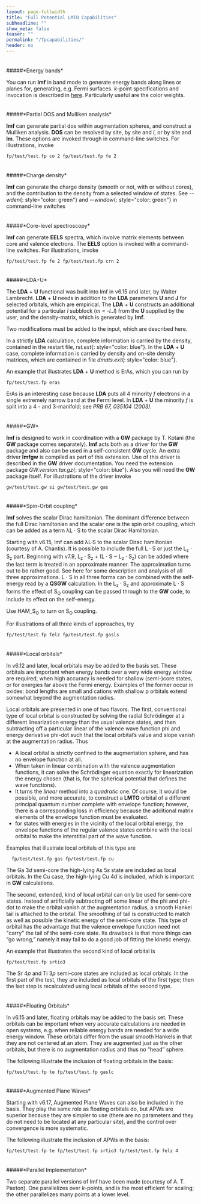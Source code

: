```yaml
---
layout: page-fullwidth
title: "Full Potential LMTO Capabilities"
subheadline: ""
show_meta: false
teaser: ""
permalink: "/fpcapabilities/"
header: no
---
```

<hr style="height:5pt; visibility:hidden;" />
#####*Energy bands*

You can run **lmf** in band mode to generate energy bands along lines or planes for, generating, e.g. Fermi surfaces.  *k*-point specifications and invocation is described in [here](//). Particularly useful are the color weights.

<hr style="height:5pt; visibility:hidden;" />
#####*Partial DOS and Mulliken analysis*

**lmf** can generate partial dos within augmentation spheres, and construct a Mulliken analysis. **DOS** can be resolved by site, by site and *l*, or by site and **lm**. These options are invoked through in command-line switches. For illustrations, invoke

    fp/test/test.fp co 2 fp/test/test.fp fe 2

<hr style="height:5pt; visibility:hidden;" />
#####*Charge density*

**lmf** can generate the charge density (smooth or not, with or without cores), and the contribution to the density from a selected window of states. See *--wden*{: style="color: green"} and *--window*{: style="color: green"} in command-line switches

<hr style="height:5pt; visibility:hidden;" />
#####*Core-level spectroscopy*

**lmf** can generate **EELS** spectra, which involve matrix elements between core and valence electrons. The **EELS** option is invoked with a command-line switches. For illustrations, invoke

    fp/test/test.fp fe 2 fp/test/test.fp crn 2

<hr style="height:5pt; visibility:hidden;" />
#####*LDA+U*

The **LDA** + **U** functional was built into lmf in v6.15 and later, by Walter Lambrecht. **LDA** + **U** needs in addition to the **LDA** parameters **U** and **J** for selected orbitals, which are empirical. The **LDA** + **U** constructs an additional potential for a particular *l* subblock (*m = -l..l*) from the **U** supplied by the user, and the density-matrix, which is generated by **lmf**.

Two modifications must be added to the input, which are described here.

In a strictly **LDA** calculation, complete information is carried by the density, contained in the restart file, *rst.ext*{: style="color: blue"}. In the **LDA** + **U** case, complete information is carried by density and on-site density matrices, which are contained in file *dmats.ext*{: style="color: blue"}.

An example that illustrates **LDA** + **U** method is ErAs, which you can run by

    fp/test/test.fp eras

ErAs is an interesting case because **LDA** puts all 4 minority *f* electrons in a single extremely narrow band at the Fermi level. In **LDA** + **U** the minority *f* is split into a 4 - and 3-manifold; see *PRB 67, 035104 (2003)*.

<hr style="height:5pt; visibility:hidden;" />
#####*GW*

**lmf** is designed to work in coordination with a **GW** package by T. Kotani (the **GW** package comes separately). **lmf** acts both as a driver for the **GW** package and also can be used in a self-consistent **GW** cycle. An extra driver **lmfgw** is compiled as part of this extension. Use of this driver is described in the **GW** driver documentation. You need the extension package *GW.version.tar.gz*{: style="color: blue"}. Also you will need the **GW** package itself. For illustrations of the driver invoke

    gw/test/test.gw si gw/test/test.gw gas

<hr style="height:5pt; visibility:hidden;" />
#####*Spin-Orbit coupling*

**lmf** solves the scalar Dirac hamiltonian. The dominant difference between the full Dirac hamiltonian and the scalar one is the spin orbit coupling, which can be added as a term λL · S to the scalar Dirac Hamiltonian.

Starting with v6.15, lmf can add λL·S to the scalar Dirac hamiltonian (courtesy of A. Chantis). It is possible to include the full L · S or just the L<sub>z</sub> · S<sub>z</sub> part. Beginning with v7.9,   L<sub>z</sub> · S<sub>z</sub> + (L · S − L<sub>z</sub> · S<sub>z</sub>) can be added where the last term is treated in an approximate manner. The approximation turns out to be rather good. See here for some description and analysis of all three approximations. L · S in all three forms can be combined with the self-energy read by a **QSGW** calculation. In the L<sub>z</sub> · S<sub>z</sub> and approximate L · S forms the effect of S<sub>O</sub> coupling can be passed through to the **GW** code, to include its effect on the self-energy.

Use HAM_S<sub>O</sub> to turn on S<sub>O</sub> coupling.

For illustrations of all three kinds of approaches, try

    fp/test/test.fp felz fp/test/test.fp gasls

<hr style="height:5pt; visibility:hidden;" />
#####*Local orbitals*

In v6.12 and later, local orbitals may be added to the basis set. These orbitals are important when energy bands over a very wide energy window are required, when high accuracy is needed for shallow (semi-)core states, or for energies far above the Fermi energy. Examples of the former occur in oxides: bond lengths are small and cations with shallow p orbitals extend somewhat beyond the augmentation radius.

Local orbitals are presented in one of two flavors. The first, conventional type of local orbital is constructed by solving the radial Schrödinger at a different linearization energy than the usual valence states, and then subtracting off a particular linear of the valence wave function phi and energy derivative phi-dot such that the local orbital’s value and slope vanish at the augmentation radius. Thus

+ A local orbital is strictly confined to the augmentation sphere, and has no envelope function at all.
+ When taken in linear combination with the valence augmentation functions, it can solve the Schrödinger equation exactly for linearization the energy chosen (that is, for the spherical potential that defines the wave functions).
+ It turns the *linear* method into a *quadratic* one. Of course, it would be possible, and more accurate, to construct a **LMTO** orbital of a different principal quantum number complete with envelope function; however, there is a corresponding loss in efficiency because the additional matrix elements of the envelope function must be evaluated.
+ for states with energies in the vicinity of the local orbital energy, the envelope functions of the regular valence states combine with the local orbital to make the interstitial part of the wave function.  

Examples that illustrate local orbitals of this type are


      fp/test/test.fp gas fp/test/test.fp cu

The Ga 3*d* semi-core the high-lying As 5*s* state are included as local orbitals. In the Cu case, the high-lying Cu 4*d* is included, which is important in **GW** calculations.

The second, extended, kind of local orbital can only be used for semi-core states. Instead of artificially subtracting off some linear of the phi and phi-dot to make the orbital vanish at the augmentation radius, a smooth Hankel tail is attached to the orbital. The smoothing of tail is constructed to match as well as possible the kinetic energy of the semi-core state. This type of orbital has the advantage that the valence envelope function need not "carry" the tail of the semi-core state. Its drawback is that more things can “go wrong,” namely it may fail to do a good job of fitting the kinetic energy.

An example that illustrates the second kind of local orbital is

    fp/test/test.fp srtio3  

The Sr 4*p* and Ti 3*p* semi-core states are included as local orbitals. In the first part of the test, they are included as local orbitals of the first type; then the last step is recalculated using local orbitals of the second type.

<hr style="height:5pt; visibility:hidden;" />
#####*Floating Orbitals*

In v6.15 and later, floating orbitals may be added to the basis set. These orbitals can be important when very accurate calculations are needed in open systems, e.g. when reliable energy bands are needed for a wide energy window. These orbitals differ from the usual smooth Hankels in that they are not centered at an atom. They are augmented just as the other orbitals, but there is no augmentation radius and thus no “head” sphere.

The following illustrate the inclusion of floating orbitals in the basis:

    fp/test/test.fp te fp/test/test.fp gaslc

<hr style="height:5pt; visibility:hidden;" />
#####*Augmented Plane Waves*

Starting with v6.17, Augmented Plane Waves can also be included in the basis. They play the same role as floating orbitals do, but APWs are superior because they are simpler to use (there are no parameters and they do not need to be located at any particular site), and the control over convergence is more systematic.

The following illustrate the inclusion of APWs in the basis:

    fp/test/test.fp te fp/test/test.fp srtio3 fp/test/test.fp felz 4

<hr style="height:5pt; visibility:hidden;" />
#####*Parallel Implementation*

Two separate parallel versions of lmf have been made (courtesy of A. T. Paxton). One parallelizes over *k*-points, and is the most efficient for scaling; the other parallelizes many points at a lower level.
